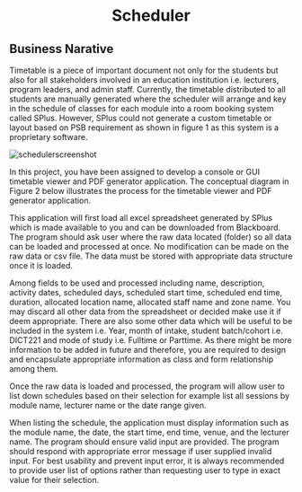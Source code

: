 <div align=center><h1>Scheduler</h1></div>

## Business Narative
Timetable is a piece of important document not only for the students but also for all stakeholders involved in an education institution i.e. lecturers, program leaders, and admin staff. Currently, the timetable distributed to all students are manually generated where the scheduler will arrange and key in the schedule of classes for each module into a room booking system called SPlus. However, SPlus could not generate a custom timetable or layout based on PSB requirement as shown in figure 1 as this system is a proprietary software.

![schedulerscreenshot](https://user-images.githubusercontent.com/65008246/176989148-a03b2ea1-c631-4966-b7b6-95c2c6a1c224.png)

In this project, you have been assigned to develop a console or GUI timetable viewer and PDF generator application. The conceptual diagram in Figure 2 below illustrates the process for the timetable viewer and PDF generator application.

This application will first load all excel spreadsheet generated by SPlus which is made available to you and can be downloaded from Blackboard. The program should ask user where the raw data located (folder) so all data can be loaded and processed at once. No modification can be made on the raw data or csv file. The data must be stored with appropriate data structure once it is loaded.

Among fields to be used and processed including name, description, activity dates, scheduled days, scheduled start time, scheduled end time, duration,
allocated location name, allocated staff name and zone name. You may discard all other data from the spreadsheet or decided make use it if deem appropriate. There are also some other data which will be useful to be included in the system i.e. Year, month of intake, student batch/cohort i.e. DICT221 and mode of study i.e. Fulltime or Parttime. As there might be more information to be added in future and therefore, you are required to design and encapsulate appropriate information as class and form relationship among them.

Once the raw data is loaded and processed, the program will allow user to list down schedules based on their selection for example list all sessions by module name, lecturer name or the date range given.

When listing the schedule, the application must display information such as the module name, the date, the start time, end time, venue, and the lecturer name. The program should ensure valid input are provided. The program should respond with appropriate error message if user supplied invalid input. For best usability and prevent input error, it is always recommended to provide user list of options rather than requesting user to type in exact value for their selection.


